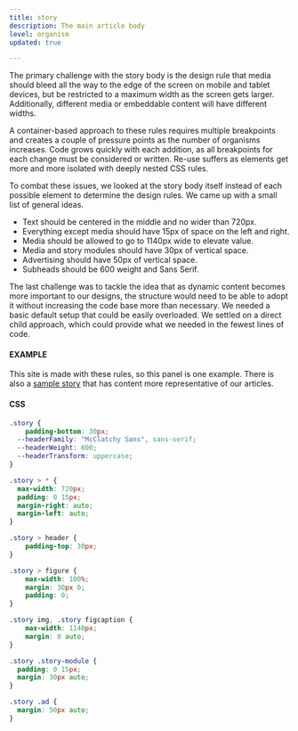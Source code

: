 ```yaml
---
title: story
description: The main article body
level: organism
updated: true

---
```

The primary challenge with the story body is the design rule that media should bleed all the way to the edge of the screen on mobile and tablet devices, but be restricted to a maximum width as the screen gets larger. Additionally, different media or embeddable content will have different widths. 

A container-based approach to these rules requires multiple breakpoints and creates a couple of pressure points as the number of organisms increases. Code grows quickly with each addition, as all breakpoints for each change must be considered or written. Re-use suffers as elements get more and more isolated with deeply nested CSS rules.

To combat these issues, we looked at the story body itself instead of each possible element to determine the design rules. We came up with a small list of general ideas.

+ Text should be centered in the middle and no wider than 720px.
+ Everything except media should have 15px of space on the left and right.
+ Media should be allowed to go to 1140px wide to elevate value.
+ Media and story modules should have 30px of vertical space.
+ Advertising should have 50px of vertical space.
+ Subheads should be 600 weight and Sans Serif.

The last challenge was to tackle the idea that as dynamic content becomes more important to our designs, the structure would need to be able to adopt it without increasing the code base more than necessary. We needed a basic default setup that could be easily overloaded. We settled on a direct child approach, which could provide what we needed in the fewest lines of code.

#### EXAMPLE

This site is made with these rules, so this panel is one example. There is also a [sample story](/saratoga/sample/) that has content more representative of our articles. 

#### CSS
```css
.story {
	padding-bottom: 30px;
  --headerFamily: "McClatchy Sans", sans-serif;
  --headerWeight: 600;
  --headerTransform: uppercase;
}

.story > * {
  max-width: 720px;
  padding: 0 15px;
  margin-right: auto;
  margin-left: auto;
}

.story > header {
	padding-top: 30px;
}

.story > figure {
	max-width: 100%;
	margin: 30px 0;
	padding: 0;
}

.story img, .story figcaption {
	max-width: 1140px;
	margin: 0 auto;
}

.story .story-module {
  padding: 0 15px;
  margin: 30px auto;
}

.story .ad {
  margin: 50px auto;
}
```
